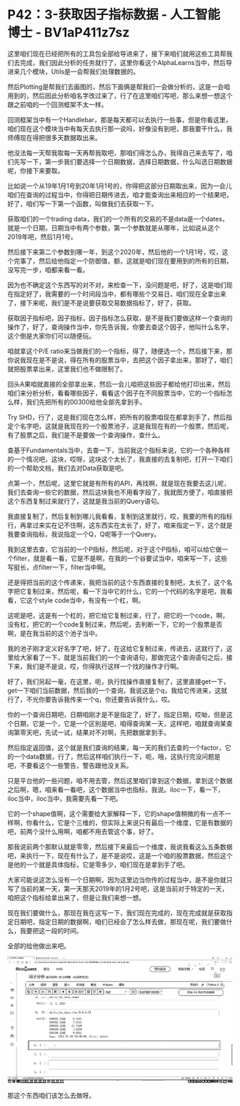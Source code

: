 # P42：3-获取因子指标数据 - 人工智能博士 - BV1aP411z7sz

这里咱们现在已经把所有的工具包全部给导进来了，接下来咱们就用这些工具帮我们去完成，我们因此分析的任务就行了，这里你看这个AlphaLearns当中，然后导进来几个模块，Utils是一会帮我们处理数据的。

然后Plotting是帮我们去画图的，然后下面俩是帮我们一会做分析的，这是一会咱用到的，然后因此分析咱名字改过来了，行了在这里咱们写吧，那么来想一想这个跟之前咱的一个回测框架不太一样。

回测框架当中有一个Handlebar，那是每天都可以去执行一些事，但是你看这里，咱们现在这个模块当中有每天去执行那一说吗，好像没有到吧，那我要干什么，我师傅现在得把很多天数据取出来。

他没法每一天帮我取每一天再帮我取吧，那咱们得怎么办，我得自己来去写了，咱们先写一下，第一步我们要选择一个日期数据，选择日期数据，什么叫选日期数据呢，你接下来要取。

比如说一个从19年1月1号到20年1月1号的，你得把这部分日期取出来，因为一会儿咱们在查询的过程当中，你得把日期传进去，咱才能查询出来相应的一个结果吧，好了，咱们写一下第一个函数，叫做我们去获取一下。

获取咱们的一个trading data，我们的一个所有的交易的不是data是一个dates，就是一个日期，日期当中有两个参数，第一个参数就是从哪年，比如说从这个2019年吧，然后1月1号。

然后接下来第二个参数到哪一年，到这个2020年，然后他的一个1月1号，哎，这个完事了，然后给他指定一个防御值，额，这就是咱们现在要用到的所有的日期，没写完一步，咱都来看一看。

因为也不确定这个东西写的对不对，来检查一下，没问题是吧，好了，这是咱们现在指定好了，我需要的一个时间段当中，都有哪些个交易日，咱们现在全拿出来了，接下来呢，我们是不是说要获取交易数据指标了，好了，获取。

获取因子指标吧，因子指标，因子指标怎么获取，是不是我们要做这样一个查询的操作了，好了，查询操作当中，你先告诉我，你要去查这个因子，他叫什么名字，这个倒是大家你们可以随便玩。

咱就拿这个P/E ratio来当做我们的一个指标，得了，随便选一个，然后接下来，那你说我现在是不是说，得在所有的股票当中，去把这个因子拿出来，那好了，咱们就把股票拿出来，这里我们也不做限制了。

回头A果咱就直接的全部拿出来，然后一会儿咱把这些因子都给他打印出来，然后咱们来分析分析，看看哪些因子，看看这个因子在不同股票当中，它的一个指标怎么样，我们先把所有的00300给他全部先拿到手。

Try SHD，行了，这是我们现在怎么样，把所有的股票咱现在都拿到手了，然后指定个名字吧，这就是我现在的一个股票池子，这是我现在有的一个股票，然后呢，有了股票之后，我们是不是要做一个查询操作，查什么。

查基于Fundamentals当中，去查一下，当前我这个指标来说，它的一个各种各样的一个情况吧，这块，哎呀，这块这个太长了，我直接的去复制吧，打开一下咱们的一个帮助文档，我们去对Data获取是吧。

点第一个，然后呢，这里它就是有所有的API，再找啊，就是现在我要去这儿呢，我们去查询一些它的数据，然后这块我也不用看字段了，我就图方便了，咱直接把这个东西复制过来就行了，这就是我当前的Query语句。

我直接复制了，然后复制到哪儿我看看，复制到这里就行，哎，我要的所有的指标行，再拿过来实在记不住啊，这东西实在太长了，好了，咱来指定一下，这个就是我要查询指标，我说指定一个Q，Q呢等于一个Query。

我到这里去查，它当前的一个P指标，然后呢，对于这个P指标，咱可以给它做一个filter，就是看一看，它是不是啊，在我的一个谷要试当中，咱来写一下，这些写挺长，点filter一下，filter当中啊。

还是得把当前的这个传递来，我把当前的这个东西直接的复制吧，太长了，这个名字把它复制过来，然后呢，看一下当中它的什么，它的一个代码的名字是吧，我看看，它这个style code当中，有没有一个杠，啊。

这呢是吧，这是有一个杠的，把它给它复制过来，行了，把它的一个code，啊，没有杠，把它的一个code复制过来，然后呢，去判断一下，它的一个股票是否啊，是在我当前的这个池子当中。

我的池子刚才定义好名字了吧，好了，在这给它复制过来，传进去，这就行了，这里给大家看了一下，就是当前我们的一个查询语句，那做完这个查询语句之后，接下来，我们是不是说，哎，你得执行这样一个找的操作才行啊。

好了，我们另起一毫，在这里，呃，执行找操作直接复制了，这里直接get一下，get一下咱们当前数据，然后我的一个查询，我说这是个q，我给它传进来，这就行了，不光你要告诉我传来一个q，你还要告诉我什么，哎。

你的一个查询日期吧，日期咱刚才是不是指定了，好了，指定日期，哎呦，但是这个日期，它是一个，它是一个区别是吧，咱得查询某一天，这样吧，咱就查询某查询第零天吧，先试一试，结果对不对啊，先把数据拿到手。

然后指定返回值，这个就是我们查询的结果，每一天的我们去查的一个factor，它的一个data数据，行了，然后这样咱们执行一下，呃，哦，这执行完没问题是吧，不要看这个一些警告，警告跟他没关系。

只是平台他的一些问题，咱不用去管，然后这里咱们拿到这个数据，拿到这个数据之后啊，嗯，咱来看一看吧，这个数据当中也指标，我说。iloc一下，看一下，iloc当中，iloc当中，我需要先看一下吧。

它的一个shape值啊，这个需要给大家解释一下，它的shape值稍微的有一点不一样啊，你看什么，它是个三维的，但实际上来说只有最后一个维度，它是有数据的吧，前两个没什么用啊，咱都不用去管这个事，好了。

那我说前两个那默认就是零零，然后接下来最后一个维度，我说我看这么五条数据吧，来执行一下，现在有什么了，是不是说哎，这是一个咱的股票数据，然后这个是他的一个就是具体指标，它是零多少，咱们现在是拿到手了吧。

大家可能说这怎么没有一个日期啊，因为这里边当你传的过程当中，是不是你就只写了当前的某一天，第一天那天2019年的1月2号吧，这是当前对于特定的一天，咱把这个指标给拿出来了，但是让我们来想一想。

现在我们要做什么，那现在我在这写一下，我们现在完成的，现在完成就是获取指定日期吧，指定日期的数据啊，咱们已经会了怎么样去做，那现在呢，我们要做什么，我要把这一段的时间。

全部的给他做出来吧。

![](img/f35df35844b8f7fff01a587e322ce502_1.png)

那这个东西咱们该怎么去做呀。